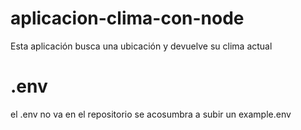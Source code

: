 # aplicacion-clima-con-node
Esta aplicación  busca una ubicación y devuelve su clima actual

# .env
el .env no va en el repositorio se acosumbra a subir un example.env

